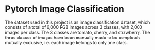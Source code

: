 # Pytorch Image Classification

The dataset used in this project is an image classification dataset, which consists of a total of 6,000 RGB images across 3 classes, with 2,000 images per class. The 3 classes are tomato, cherry, and strawberry. The three classes of images have been manually made to be completely mutually exclusive, i.e. each image belongs to only one class.

